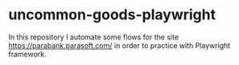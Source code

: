 # uncommon-goods-playwright
In this repository I automate some flows for the site https://parabank.parasoft.com/ in order to practice with Playwright framework.
